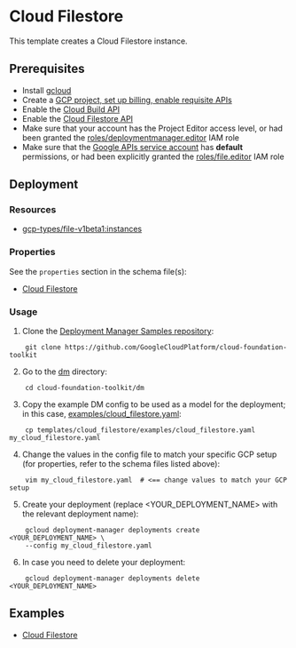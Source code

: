 # Cloud Filestore

This template creates a Cloud Filestore instance.

## Prerequisites

- Install [gcloud](https://cloud.google.com/sdk)
- Create a [GCP project, set up billing, enable requisite APIs](../project/README.md)
- Enable the [Cloud Build API](https://cloud.google.com/cloud-build/docs/api/reference/rest/)
- Enable the [Cloud Filestore API](https://cloud.google.com/filestore/docs/reference/rest/)
- Make sure that your account has the Project Editor access level, or had been granted the [roles/deploymentmanager.editor](https://cloud.google.com/deployment-manager/docs/access-control#predefined_roles) IAM role
- Make sure that the [Google APIs service account](https://cloud.google.com/deployment-manager/docs/access-control#access_control_for_deployment_manager) has **default** permissions, or had been explicitly granted the [roles/file.editor](https://cloud.google.com/functions/docs/reference/iam/roles#standard-roles) IAM role

## Deployment

### Resources

- [gcp-types/file-v1beta1:instances](https://cloud.google.com/filestore/docs/reference/rest/v1beta1/projects.locations.instances/create)

### Properties

See the `properties` section in the schema file(s):
- [Cloud Filestore](cloud_filestore.py.schema)

### Usage

1. Clone the [Deployment Manager Samples repository](https://github.com/GoogleCloudPlatform/cloud-foundation-toolkit):

```shell
    git clone https://github.com/GoogleCloudPlatform/cloud-foundation-toolkit
```

2. Go to the [dm](../../) directory:

```shell
    cd cloud-foundation-toolkit/dm
```

3. Copy the example DM config to be used as a model for the deployment; in this case, [examples/cloud\_filestore.yaml](examples/cloud_filestore.yaml):

```shell
    cp templates/cloud_filestore/examples/cloud_filestore.yaml my_cloud_filestore.yaml
```

4. Change the values in the config file to match your specific GCP setup (for properties, refer to the schema files listed above):

```shell
    vim my_cloud_filestore.yaml  # <== change values to match your GCP setup
```

5. Create your deployment (replace <YOUR_DEPLOYMENT_NAME> with the relevant deployment name):

```shell
    gcloud deployment-manager deployments create <YOUR_DEPLOYMENT_NAME> \
    --config my_cloud_filestore.yaml
```

6. In case you need to delete your deployment:

```shell
    gcloud deployment-manager deployments delete <YOUR_DEPLOYMENT_NAME>
```

## Examples

- [Cloud Filestore](examples/cloud_filestore.yaml)

